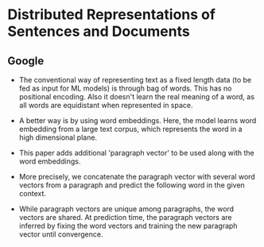 # Distributed Representations of Sentences and Documents

## Google
- The conventional way of representing text as a fixed length data (to be fed as input for ML models) is through bag of words. This has no positional encoding. Also it doesn't learn the real meaning of a word, as all words are equidistant when represented in space.
- A better way is by using word embeddings. Here, the model learns word embedding from a large text corpus, which represents the word in a high dimensional plane.

- This paper adds additional 'paragraph vector' to be used along with the word embeddings.
- More precisely, we concatenate the paragraph vector with several word vectors from a paragraph and predict the following word in the given context. 
- While paragraph vectors are unique among paragraphs, the word vectors are shared. At prediction time, the paragraph vectors are inferred by fixing the word vectors and training the new paragraph vector until convergence.










